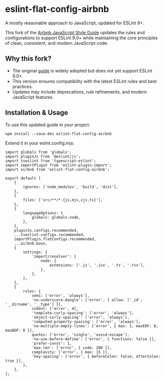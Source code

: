 # eslint-flat-config-airbnb

A mostly reasonable approach to JavaScript, updated for ESLint 9+.

This fork of the [Airbnb JavaScript Style Guide](https://github.com/airbnb/javascript) updates the rules and configurations to support ESLint 9.0+ while maintaining the core principles of clean, consistent, and modern JavaScript code.

## Why this fork?
- The original [guide](https://github.com/airbnb/javascript) is widely adopted but does not yet support ESLint 9.0+.
- This version ensures compatibility with the latest ESLint rules and best practices.
- Updates may include deprecations, rule refinements, and modern JavaScript features.

## Installation & Usage
To use this updated guide in your project:

```
npm install --save-dev eslint-flat-config-airbnb
```

Extend it in your eslint.config.mjs:

```
import globals from 'globals';
import pluginJs from '@eslint/js';
import tseslint from 'typescript-eslint';
import importPlugin from 'eslint-plugin-import';
import airbnb from 'eslint-flat-config-airbnb';

export default [
    {
        ignores: ['node_modules', 'build', 'dist'],
    },
    {
        files: ['src/**/*.{js,mjs,cjs,ts}'],
    },
    {
        languageOptions: {
            globals: globals.node,
        },
    },
    pluginJs.configs.recommended,
    ...tseslint.configs.recommended,
    importPlugin.flatConfigs.recommended,
    ...airbnb.base,
    {
        settings: {
            'import/resolver': {
                node: {
                    extensions: ['.js', '.jsx', '.ts', '.tsx'],
                },
            },
        },
    },
    {
        rules: {
            semi: ['error', 'always'],
            'no-underscore-dangle': ['error', { allow: ['_id', '__dirname', '__type'] }],
            indent: ['error', 4],
            'template-curly-spacing': ['error', 'always'],
            'object-curly-spacing': ['error', 'always'],
            'computed-property-spacing': ['error', 'always'],
            'no-multiple-empty-lines': ['error', { max: 1, maxEOF: 0, maxBOF: 0 }],
            quotes: ['error', 'single', 'avoid-escape'],
            'no-use-before-define': ['error', { functions: false }],
            'prefer-const': 1,
            'max-len': ['error', { code: 200 }],
            complexity: ['error', { max: 15 }],
            'key-spacing': ['error', { beforeColon: false, afterColon: true }],
        },
    },
];
```
